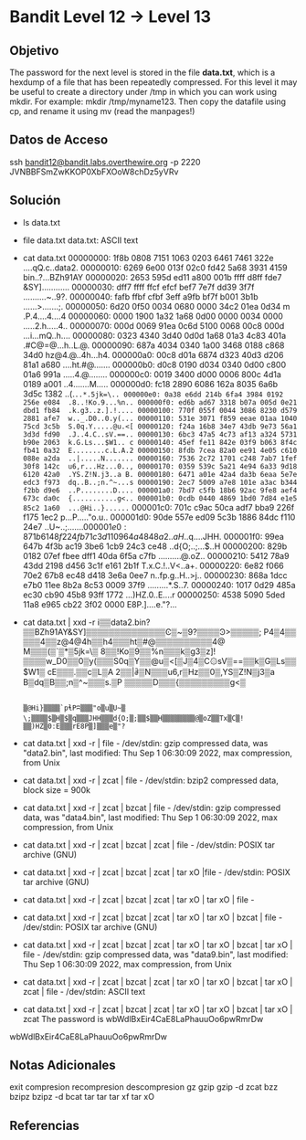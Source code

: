 # Bandit Level 12 → Level 13

## Objetivo
The password for the next level is stored in the file **data.txt**, which is a hexdump of a file that has been repeatedly compressed. For this level it may be useful to create a directory under /tmp in which you can work using mkdir. For example: mkdir /tmp/myname123. Then copy the datafile using cp, and rename it using mv (read the manpages!)

## Datos de Acceso
ssh bandit12@bandit.labs.overthewire.org -p 2220
JVNBBFSmZwKKOP0XbFXOoW8chDz5yVRv

## Solución  
- ls
    data.txt
- file data.txt
     data.txt: ASCII text
- cat data.txt
    00000000: 1f8b 0808 7151 1063 0203 6461 7461 322e  ....qQ.c..data2.
    00000010: 6269 6e00 013f 02c0 fd42 5a68 3931 4159  bin..?...BZh91AY
    00000020: 2653 595d ed11 a800 001b ffff d8ff fde7  &SY]............
    00000030: dff7 ffff ffcf efcf bef7 7e7f dd39 3f7f  ..........~..9?.
	00000040: fafb ffbf cfbf 3eff a9fb bf7f b001 3b1b  ......>.......;.
	00000050: 6d20 0f50 0034 0680 0000 34c2 01ea 0d34  m .P.4....4....4
	00000060: 0000 1900 1a32 1a68 0d00 0000 0034 0000  .....2.h.....4..
	00000070: 000d 0069 91ea 0c6d 5100 0068 00c8 000d  ...i...mQ..h....
	00000080: 0323 4340 3d40 0d0d 1a68 01a3 4c83 401a  .#C@=@...h..L.@.
	00000090: 687a 4034 0340 1a00 3468 0188 c868 34d0  hz@4.@..4h...h4.
	000000a0: 00c8 d01a 6874 d323 40d3 d206 81a1 a680  ....ht.#@.......
	000000b0: d0c8 0190 d034 0340 0d00 c800 01a6 991a  .....4.@........
	000000c0: 0019 3400 d000 0006 800c 4d1a 0189 a001  ..4.......M.....
	000000d0: fc18 2890 6086 162a 8035 6a6b 3d5c 1382  ..(.`..*.5jk=\..
	000000e0: 0a38 e6dd 214b 6fa4 3984 0192 256e e084  .8..!Ko.9...%n..
	000000f0: ed6b ad67 3318 b07a 005d 0e21 dbd1 fb84  .k.g3..z.].!....
	00000100: 770f 055f 0044 3086 8230 d579 2881 afe7  w.._.D0..0.y(...
	00000110: 531e 3071 f859 eeae 01aa 1040 75cd 3c5b  S.0q.Y.....@u.<[
	00000120: f24a 16b8 34e7 43db 9e73 56a1 3d3d fd90  .J..4.C..sV.==..
	00000130: 6bc3 47a5 4c73 af13 a324 5731 b90e 2063  k.G.Ls...$W1.. c
	00000140: 45ef fe11 842e 03f9 b063 8f4c fb41 0a32  E........c.L.A.2
	00000150: 8fdb 7cea 82a0 ee91 4e05 c610 088e a2da  ..|.....N.......
	00000160: 7536 2c72 1701 c248 7ab7 1fef 30f8 142c  u6,r...Hz...0..,
	00000170: 0359 539c 5a21 4e94 6a33 9d18 6120 42a0  .YS.Z!N.j3..a B.
	00000180: 6471 a01e 42a4 da3b 6eaa 5e7e edc3 f973  dq..B..;n.^~...s
	00000190: 2ec7 5009 a7e8 101e a3ac b344 f2bb d9e6  ..P........D....
	000001a0: 7bd7 c5fb 18b6 92ac 9fe8 aef4 673c da0c  {...........g<..
	000001b0: 0cdb 0440 4869 1bd0 7d84 e1e5 85c2 1a60  ...@Hi..}......`
	000001c0: 701c c9ac 50ca adf7 bba9 226f f175 1ec2  p...P....."o.u..
	000001d0: 90de 557e ed09 5c3b 1886 84dc f110 24e7  ..U~..\;......$.
	000001e0: 871b 6148 f224 fb71 c3d1 1096 4a48 48a2  ..aH.$.q....JHH.
	000001f0: 99ea 647b 4f3b ac19 3be6 1cb9 24c3 ce48  ..d{O;..;...$..H
	00000200: 829b 0182 07ef fbee dff1 40da 6f5a c7fb  ..........@.oZ..
	00000210: 5412 78a9 43dd 2198 d456 3c1f e161 2b1f  T.x.C.!..V<..a+.
	00000220: 6e82 f066 70e2 67b8 ec48 d418 3e6a 0ee7  n..fp.g..H..>j..
	00000230: 868a 1dcc e7b0 11ee 8b2a 8c53 0009 37f9  .........*.S..7.
	00000240: 1017 0d29 485a ec30 cb90 45b8 93ff 1772  ...)HZ.0..E....r
	00000250: 4538 5090 5ded 11a8 e965 cb22 3f02 0000  E8P.]....e."?...
- cat data.txt | xxd -r
    i▒▒data2.bin?▒▒BZh91AY&SY]▒▒▒▒▒▒▒▒▒▒▒▒▒▒Ͼ▒~▒9?▒▒▒▒Ͽ>▒▒▒▒▒; P4▒4▒▒
	▒▒▒4▒▒z@4@4h▒▒h4▒▒▒ht▒#@▒▒▒▒▒▒▒▒▒▒4@
	      M▒▒▒(▒`▒*▒5jk=\▒
	8▒▒!Ko▒9▒▒%n▒▒▒k▒g3▒z]!▒▒▒▒w_D0▒▒0▒y(▒▒▒S0q▒Y▒▒@u▒<[▒J▒4▒C۞sV▒==▒▒k▒G▒Ls▒▒$W1▒ cE▒▒▒.▒▒c▒L▒A
	2▒▒|ꂠ▒N▒▒▒u6,r▒Hz▒▒0▒,YS▒Z!N▒j3▒a B▒dq▒B▒▒;n▒^~▒▒▒s.▒P ▒▒▒▒▒D▒▒▒{▒▒▒▒▒▒▒▒▒g<▒
	
	                                                                              ▒@Hi}▒▒▒▒`pɬPʭ▒▒▒"o▒u▒U~▒ \;▒▒▒▒$▒H▒$▒q▒▒▒JHH▒▒▒d{O;▒;▒▒$▒▒H▒▒▒▒▒▒▒▒@▒oZ▒▒Tx▒C▒!▒▒)HZ▒0ːE▒▒▒rE8P▒]▒▒▒e▒"?
- cat data.txt | xxd -r | file -
    /dev/stdin: gzip compressed data, was "data2.bin", last modified: Thu Sep  1 06:30:09 2022, max compression, from Unix
    
 - cat data.txt | xxd -r | zcat | file -
      /dev/stdin: bzip2 compressed data, block size = 900k
      
 - cat data.txt | xxd -r | zcat | bzcat | file -
     /dev/stdin: gzip compressed data, was "data4.bin", last modified: Thu Sep  1 06:30:09 2022, max compression, from Unix
     
 - cat data.txt | xxd -r | zcat | bzcat | zcat | file -
     /dev/stdin: POSIX tar archive (GNU)
     
 - cat data.txt | xxd -r | zcat | bzcat | zcat | tar xO |file -
     /dev/stdin: POSIX tar archive (GNU)
 - cat data.txt | xxd -r | zcat | bzcat | zcat | tar xO | tar xO | file -
- cat data.txt | xxd -r | zcat | bzcat | zcat | tar xO | tar xO | bzcat | file -
    /dev/stdin: POSIX tar archive (GNU)
    
 - cat data.txt | xxd -r | zcat | bzcat | zcat | tar xO | tar xO | bzcat | tar xO | file -
     /dev/stdin: gzip compressed data, was "data9.bin", last modified: Thu Sep  1 06:30:09 2022, max compression, from Unix
     
 - cat data.txt | xxd -r | zcat | bzcat | zcat | tar xO | tar xO | bzcat | tar xO | zcat | file -
     /dev/stdin: ASCII text
     
 - cat data.txt | xxd -r | zcat | bzcat | zcat | tar xO | tar xO | bzcat | tar xO | zcat
     The password is wbWdlBxEir4CaE8LaPhauuOo6pwRmrDw
     
wbWdlBxEir4CaE8LaPhauuOo6pwRmrDw

## Notas Adicionales
exit  compresion   recompresion  descompresion
gz        gzip               gzip -d              zcat
bzz      bzipz              bzipz -d            bcat
tar       tar                  tar xf                 tar xO

## Referencias 